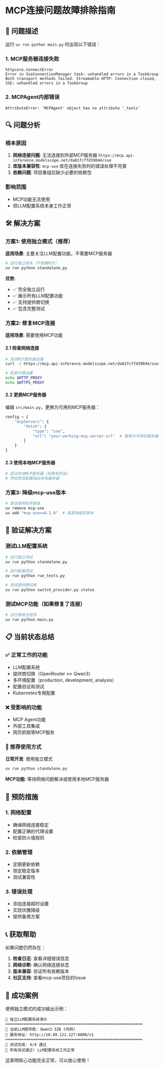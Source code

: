 # MCP连接问题故障排除指南

## 🚨 问题描述

运行 `uv run python main.py` 时出现以下错误：

### 1. MCP服务器连接失败
```
httpcore.ConnectError
Error in SseConnectionManager task: unhandled errors in a TaskGroup
Both transport methods failed. Streamable HTTP: Connection closed, SSE: unhandled errors in a TaskGroup
```

### 2. MCPAgent内部错误
```
AttributeError: 'MCPAgent' object has no attribute '_tools'
```

## 🔍 问题分析

### 根本原因
1. **网络连接问题**: 无法连接到外部MCP服务器 `https://mcp.api-inference.modelscope.net/da81fcffd39044/sse`
2. **库版本兼容性**: `mcp-use` 库在连接失败时的错误处理不完善
3. **依赖问题**: 项目重组后缺少必要的依赖包

### 影响范围
- MCP功能无法使用
- 但LLM配置系统本身工作正常

## 🛠️ 解决方案

### 方案1: 使用独立模式（推荐）

**适用场景**: 主要关注LLM配置功能，不需要MCP服务器

```bash
# 运行独立版本（不依赖MCP）
uv run python standalone.py
```

**优势**:
- ✅ 完全独立运行
- ✅ 展示所有LLM配置功能
- ✅ 支持提供商切换
- ✅ 包含完整测试

### 方案2: 修复MCP连接

**适用场景**: 需要使用MCP功能

#### 2.1 检查网络连接
```bash
# 测试MCP服务器连接
curl -I https://mcp.api-inference.modelscope.net/da81fcffd39044/sse

# 检查代理设置
echo $HTTP_PROXY
echo $HTTPS_PROXY
```

#### 2.2 更换MCP服务器
编辑 `src/main.py`，更换为可用的MCP服务器：

```python
config = {
    "mcpServers": {
        "fetch": {
            "type": "sse",
            "url": "your-working-mcp-server-url"  # 替换为可用的服务器
        }
    }
}
```

#### 2.3 使用本地MCP服务器
```bash
# 启动本地MCP服务器（如果有的话）
# 然后修改配置指向本地服务器
```

### 方案3: 降级mcp-use版本

```bash
# 尝试使用较早版本
uv remove mcp-use
uv add "mcp-use==0.1.0"  # 或其他稳定版本
```

## 🧪 验证解决方案

### 测试LLM配置系统
```bash
# 运行独立测试
uv run python standalone.py

# 运行配置测试
uv run python run_tests.py

# 测试提供商切换
uv run python switch_provider.py status
```

### 测试MCP功能（如果修复了连接）
```bash
# 运行原始主程序
uv run python main.py
```

## 📋 当前状态总结

### ✅ 正常工作的功能
- LLM配置系统
- 提供商切换（OpenRouter ↔ Qwen3）
- 多环境配置（production, development, analysis）
- 配置验证和测试
- Kubernetes专用配置

### ❌ 受影响的功能
- MCP Agent功能
- 外部工具集成
- 网页抓取等MCP服务

### 🎯 推荐使用方式

**日常开发**: 使用独立模式
```bash
uv run python standalone.py
```

**MCP功能**: 等待网络问题解决或使用本地MCP服务器

## 🔧 预防措施

### 1. 网络配置
- 确保网络连接稳定
- 配置正确的代理设置
- 检查防火墙规则

### 2. 依赖管理
- 定期更新依赖
- 锁定稳定版本
- 测试兼容性

### 3. 错误处理
- 添加连接超时设置
- 实现优雅降级
- 提供备用方案

## 📞 获取帮助

如果问题仍然存在：

1. **检查日志**: 查看详细错误信息
2. **网络诊断**: 确认网络连接状态
3. **版本兼容**: 验证所有依赖版本
4. **社区支持**: 查看mcp-use项目的Issue

## 🎉 成功案例

使用独立模式的成功输出示例：
```
🚀 独立LLM配置系统演示
============================================================
🤖 当前LLM提供商: Qwen3-32B (内网)
🔗 服务地址: http://10.49.121.127:8000/v1
============================================================
🏁 测试完成: 4/4 通过
🎉 所有测试通过! LLM配置系统工作正常
```

这表明核心功能完全正常，可以放心使用！
